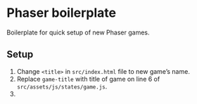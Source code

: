 # Phaser boilerplate

Boilerplate for quick setup of new Phaser games.

## Setup

1. Change `<title>` in `src/index.html` file to new game’s name.
2. Replace `game-title` with title of game on line 6 of `src/assets/js/states/game.js`.
3. 
